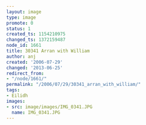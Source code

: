 ```yaml
---
layout: image
type: image
promote: 0
status: 1
created_ts: 1154210975
changed_ts: 1372159487
node_id: 1661
title: 30341 Arran with William
author: anj
created: '2006-07-29'
changed: '2013-06-25'
redirect_from:
- "/node/1661/"
permalink: "/2006/07/29/30341_arran_with_william/"
tags:
- Eilidh
images:
- src: image/images/IMG_0341.JPG
  name: IMG_0341.JPG
---
```


